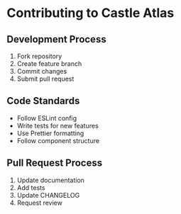 # Contributing to Castle Atlas

## Development Process
1. Fork repository
2. Create feature branch
3. Commit changes
4. Submit pull request

## Code Standards
- Follow ESLint config
- Write tests for new features
- Use Prettier formatting
- Follow component structure

## Pull Request Process
1. Update documentation
2. Add tests
3. Update CHANGELOG
4. Request review